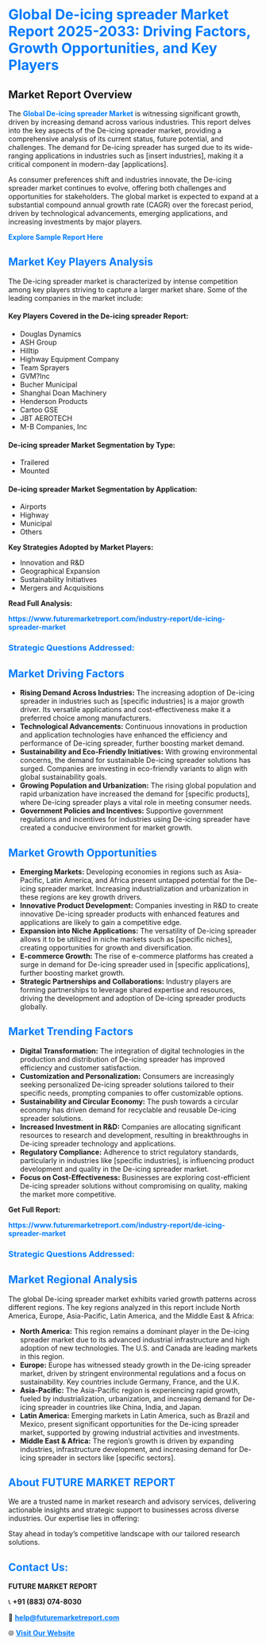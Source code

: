 <h1 style="color: #007BFF;">Global De-icing spreader Market Report 2025-2033: Driving Factors, Growth Opportunities, and Key Players</h1>

<section id="overview">
<h2>Market Report Overview</h2>
<p>The <a href="https://www.futuremarketreport.com/industry-report/de-icing-spreader-market" style="color: #007BFF; text-decoration: none;"><strong>Global De-icing spreader Market</strong></a> is witnessing significant growth, driven by increasing demand across various industries. This report delves into the key aspects of the De-icing spreader market, providing a comprehensive analysis of its current status, future potential, and challenges. The demand for De-icing spreader has surged due to its wide-ranging applications in industries such as [insert industries], making it a critical component in modern-day [applications].</p>
<p>As consumer preferences shift and industries innovate, the De-icing spreader market continues to evolve, offering both challenges and opportunities for stakeholders. The global market is expected to expand at a substantial compound annual growth rate (CAGR) over the forecast period, driven by technological advancements, emerging applications, and increasing investments by major players.</p>
</section>

<section id="overview">
<p><a href="https://www.futuremarketreport.com/request-sample/reportId=42730" style="color: #007BFF; text-decoration: none;"><strong>Explore Sample Report Here</strong></a></p>
</section>

<section id="key-players">
<h2 style="color: #007BFF;">Market Key Players Analysis</h2>
<p>The De-icing spreader market is characterized by intense competition among key players striving to capture a larger market share. Some of the leading companies in the market include:</p>
<h4>Key Players Covered in the De-icing spreader Report:</h4>
<ul><li>Douglas Dynamics</li><li>ASH Group</li><li>Hilltip</li><li>Highway Equipment Company</li><li>Team Sprayers</li><li>GVM?Inc</li><li>Bucher Municipal</li><li>Shanghai Doan Machinery</li><li>Henderson Products</li><li>Cartoo GSE</li><li>JBT AEROTECH</li><li>M-B Companies, Inc</li></ul>
<h4>De-icing spreader Market Segmentation by Type:</h4>
<ul><li>Trailered</li><li>Mounted</li></ul>

<h4>De-icing spreader Market Segmentation by Application:</h4>
<ul><li>Airports</li><li>Highway</li><li>Municipal</li><li>Others</li></ul>
<p><strong>Key Strategies Adopted by Market Players:</strong></p>
<ul>
<li>Innovation and R&D</li>
<li>Geographical Expansion</li>
<li>Sustainability Initiatives</li>
<li>Mergers and Acquisitions</li>
</ul>
</section>

<section>
<p><strong>Read Full Analysis: </strong></p><a href="https://www.futuremarketreport.com/industry-report/de-icing-spreader-market" style="color: #007BFF; text-decoration: none;"><strong>https://www.futuremarketreport.com/industry-report/de-icing-spreader-market</strong></a>
<h3 style="color: #007BFF;">Strategic Questions Addressed:</h3>
</section>

<section id="driving-factors">
<h2 style="color: #007BFF;">Market Driving Factors</h2>
<ul>
<li><strong>Rising Demand Across Industries:</strong> The increasing adoption of De-icing spreader in industries such as [specific industries] is a major growth driver. Its versatile applications and cost-effectiveness make it a preferred choice among manufacturers.</li>
<li><strong>Technological Advancements:</strong> Continuous innovations in production and application technologies have enhanced the efficiency and performance of De-icing spreader, further boosting market demand.</li>
<li><strong>Sustainability and Eco-Friendly Initiatives:</strong> With growing environmental concerns, the demand for sustainable De-icing spreader solutions has surged. Companies are investing in eco-friendly variants to align with global sustainability goals.</li>
<li><strong>Growing Population and Urbanization:</strong> The rising global population and rapid urbanization have increased the demand for [specific products], where De-icing spreader plays a vital role in meeting consumer needs.</li>
<li><strong>Government Policies and Incentives:</strong> Supportive government regulations and incentives for industries using De-icing spreader have created a conducive environment for market growth.</li>
</ul>
</section>

<section id="growth-opportunities">
<h2 style="color: #007BFF;">Market Growth Opportunities</h2>
<ul>
<li><strong>Emerging Markets:</strong> Developing economies in regions such as Asia-Pacific, Latin America, and Africa present untapped potential for the De-icing spreader market. Increasing industrialization and urbanization in these regions are key growth drivers.</li>
<li><strong>Innovative Product Development:</strong> Companies investing in R&D to create innovative De-icing spreader products with enhanced features and applications are likely to gain a competitive edge.</li>
<li><strong>Expansion into Niche Applications:</strong> The versatility of De-icing spreader allows it to be utilized in niche markets such as [specific niches], creating opportunities for growth and diversification.</li>
<li><strong>E-commerce Growth:</strong> The rise of e-commerce platforms has created a surge in demand for De-icing spreader used in [specific applications], further boosting market growth.</li>
<li><strong>Strategic Partnerships and Collaborations:</strong> Industry players are forming partnerships to leverage shared expertise and resources, driving the development and adoption of De-icing spreader products globally.</li>
</ul>
</section>

<section id="trending-factors">
<h2 style="color: #007BFF;">Market Trending Factors</h2>
<ul>
<li><strong>Digital Transformation:</strong> The integration of digital technologies in the production and distribution of De-icing spreader has improved efficiency and customer satisfaction.</li>
<li><strong>Customization and Personalization:</strong> Consumers are increasingly seeking personalized De-icing spreader solutions tailored to their specific needs, prompting companies to offer customizable options.</li>
<li><strong>Sustainability and Circular Economy:</strong> The push towards a circular economy has driven demand for recyclable and reusable De-icing spreader solutions.</li>
<li><strong>Increased Investment in R&D:</strong> Companies are allocating significant resources to research and development, resulting in breakthroughs in De-icing spreader technology and applications.</li>
<li><strong>Regulatory Compliance:</strong> Adherence to strict regulatory standards, particularly in industries like [specific industries], is influencing product development and quality in the De-icing spreader market.</li>
<li><strong>Focus on Cost-Effectiveness:</strong> Businesses are exploring cost-efficient De-icing spreader solutions without compromising on quality, making the market more competitive.</li>
</ul>
</section>

<section>
<p><strong>Get Full Report: </strong></p><a href="https://www.futuremarketreport.com/industry-report/de-icing-spreader-market" style="color: #007BFF; text-decoration: none;"><strong>https://www.futuremarketreport.com/industry-report/de-icing-spreader-market</strong></a>
<h3 style="color: #007BFF;">Strategic Questions Addressed:</h3>
</section>


<section id="regional-analysis">
<h2 style="color: #007BFF;">Market Regional Analysis</h2>
<p>The global De-icing spreader market exhibits varied growth patterns across different regions. The key regions analyzed in this report include North America, Europe, Asia-Pacific, Latin America, and the Middle East & Africa:</p>
<ul>
<li><strong>North America:</strong> This region remains a dominant player in the De-icing spreader market due to its advanced industrial infrastructure and high adoption of new technologies. The U.S. and Canada are leading markets in this region.</li>
<li><strong>Europe:</strong> Europe has witnessed steady growth in the De-icing spreader market, driven by stringent environmental regulations and a focus on sustainability. Key countries include Germany, France, and the U.K.</li>
<li><strong>Asia-Pacific:</strong> The Asia-Pacific region is experiencing rapid growth, fueled by industrialization, urbanization, and increasing demand for De-icing spreader in countries like China, India, and Japan.</li>
<li><strong>Latin America:</strong> Emerging markets in Latin America, such as Brazil and Mexico, present significant opportunities for the De-icing spreader market, supported by growing industrial activities and investments.</li>
<li><strong>Middle East & Africa:</strong> The region’s growth is driven by expanding industries, infrastructure development, and increasing demand for De-icing spreader in sectors like [specific sectors].</li>
</ul>
</section>

<footer>
<h2 style="color: #007BFF;">About FUTURE MARKET REPORT</h2>
<p>We are a trusted name in market research and advisory services, delivering actionable insights and strategic support to businesses across diverse industries. Our expertise lies in offering:</p>

<p>Stay ahead in today’s competitive landscape with our tailored research solutions.</p>

<h2 style="color: #007BFF;">Contact Us:</h2>
<p><strong>FUTURE MARKET REPORT</strong></p>
<p>📞 <strong>+91 (883) 074-8030</strong></p>
<p>📧 <strong><a href="mailto:help@futuremarketreport.com" style="color: #007BFF;">help@futuremarketreport.com</a></strong></p>
<p>🌐 <strong><a href="https://www.futuremarketreport.com/" style="color: #007BFF;">Visit Our Website</a></strong></p>
</footer>